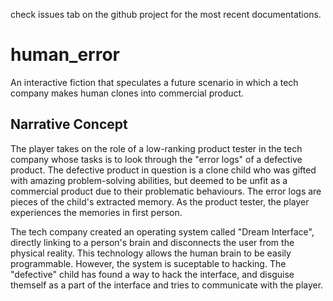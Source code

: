 check issues tab on the github project for the most recent documentations.

# human_error
An interactive fiction that speculates a future scenario in which a tech company makes human clones into commercial product.


## Narrative Concept

The player takes on the role of a low-ranking product tester in the tech company whose tasks is to look through the "error logs" of a defective product. The defective product in question is a clone child who was gifted with amazing problem-solving abilities, but deemed to be unfit as a commercial product due to their problematic behaviours. The error logs are pieces of the child's extracted memory. As the product tester, the player experiences the memories in first person. 

The tech company created an operating system called "Dream Interface", directly linking to a person's brain and disconnects the user from the physical reality. This technology allows the human brain to be easily programmable. However, the system is suceptable to hacking. The "defective" child has found a way to hack the interface, and disguise themself as a part of the interface and tries to communicate with the player. 

